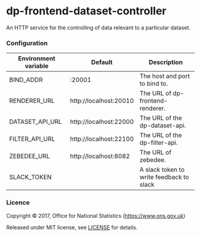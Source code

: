 dp-frontend-dataset-controller
==================

An HTTP service for the controlling of data relevant to a particular dataset.

### Configuration

| Environment variable | Default                 | Description
| -------------------- | ----------------------- | --------------------------------------
| BIND_ADDR            | :20001                  | The host and port to bind to.
| RENDERER_URL         | http://localhost:20010  | The URL of dp-frontend-renderer.
| DATASET_API_URL      | http://localhost:22000  | The URL of the dp-dataset-api.
| FILTER_API_URL       | http://localhost:22100  | The URL of the dp-filter-api.
| ZEBEDEE_URL          | http://localhost:8082   | The URL of zebedee.
| SLACK_TOKEN          |                         | A slack token to write feedback to slack

### Licence

Copyright ©‎ 2017, Office for National Statistics (https://www.ons.gov.uk)

Released under MIT license, see [LICENSE](LICENSE.md) for details.

